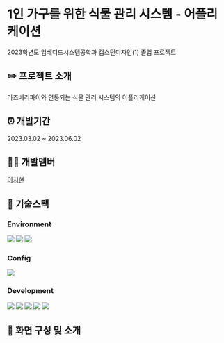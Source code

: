 # 1인 가구를 위한 식물 관리 시스템 - 어플리케이션
2023학년도 임베디드시스템공학과 캡스턴디자인(1) 졸업 프로젝트

## ✏️ 프로젝트 소개
라즈베리파이와 연동되는 식물 관리 시스템의 어플리케이션

## ⏰ 개발기간
2023.03.02 ~ 2023.06.02

## 👩‍💻 개발멤버
[이지현](https://github.com/easyhyun00)

## 🔧 기술스택

### Environment
<img src="https://img.shields.io/badge/visual studio code-007ACC?style=for-the-badge&logo=visualstudiocode&logoColor=white"> <img src="https://img.shields.io/badge/github-181717?style=for-the-badge&logo=github&logoColor=white"> <img src="https://img.shields.io/badge/git-F05032?style=for-the-badge&logo=git&logoColor=white">

### Config
<img src="https://img.shields.io/badge/npm-CB3837?style=for-the-badge&logo=npm&logoColor=white">

### Development
<img src="https://img.shields.io/badge/expo-000020?style=for-the-badge&logo=Expo&logoColor=white"> <img src="https://img.shields.io/badge/react native-61DAFB?style=for-the-badge&logo=react&logoColor=white"> <img src="https://img.shields.io/badge/css-1572B6?style=for-the-badge&logo=css3&logoColor=white"> <img src="https://img.shields.io/badge/javascript-F7DF1E?style=for-the-badge&logo=javascript&logoColor=black"> <img src="https://img.shields.io/badge/firebase-FFCA28?style=for-the-badge&logo=firebase&logoColor=white">

## 📱 화면 구성 및 소개



